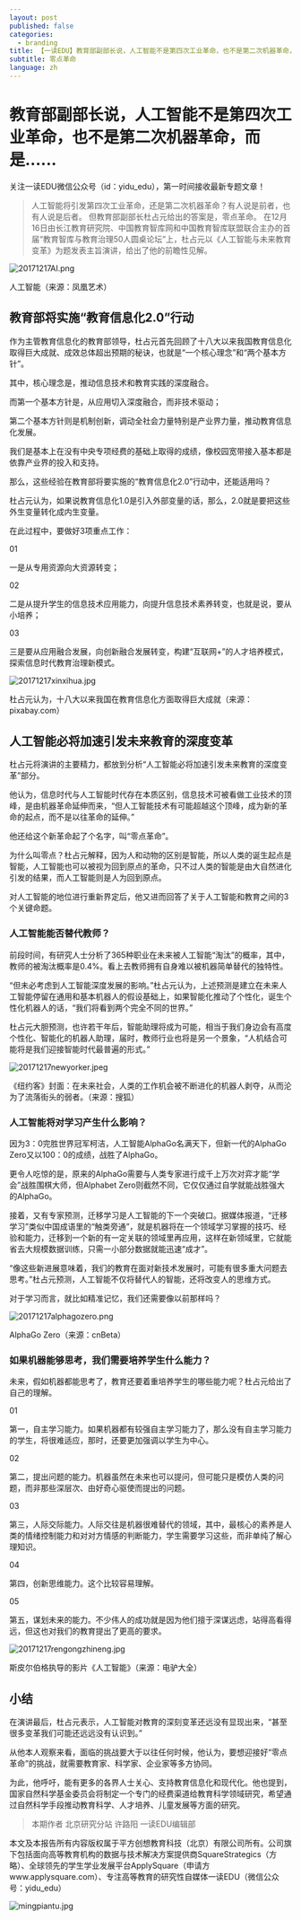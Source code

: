 ```yaml
---
layout: post
published: false
categories:
  - branding
title: 【一读EDU】教育部副部长说，人工智能不是第四次工业革命，也不是第二次机器革命，而是......
subtitle: 零点革命
language: zh
---
```

# 教育部副部长说，人工智能不是第四次工业革命，也不是第二次机器革命，而是......

关注一读EDU微信公众号（id：yidu_edu），第一时间接收最新专题文章！




> 人工智能将引发第四次工业革命，还是第二次机器革命？有人说是前者，也有人说是后者。
但教育部副部长杜占元给出的答案是，零点革命。
在12月16日由长江教育研究院、中国教育智库网和中国教育智库联盟联合主办的首届“教育智库与教育治理50人圆桌论坛”上，杜占元以《人工智能与未来教育变革》为题发表主旨演讲，给出了他的前瞻性见解。



![20171217AI.png]({{site.baseurl}}/image/20171217AI.png)


人工智能（来源：凤凰艺术）



## 教育部将实施“教育信息化2.0”行动



作为主管教育信息化的教育部领导，杜占元首先回顾了十八大以来我国教育信息化取得巨大成就、成效总体超出预期的秘诀，也就是“一个核心理念”和“两个基本方针”。



其中，核心理念是，推动信息技术和教育实践的深度融合。



而第一个基本方针是，从应用切入深度融合，而非技术驱动；



第二个基本方针则是机制创新，调动全社会力量特别是产业界力量，推动教育信息化发展。



我们是基本上在没有中央专项经费的基础上取得的成绩，像校园宽带接入基本都是依靠产业界的投入和支持。



那么，这些经验在教育部将要实施的“教育信息化2.0”行动中，还能适用吗？



杜占元认为，如果说教育信息化1.0是引入外部变量的话，那么，2.0就是要把这些外生变量转化成内生变量。



在此过程中，要做好3项重点工作：



01

一是从专用资源向大资源转变；



02

二是从提升学生的信息技术应用能力，向提升信息技术素养转变，也就是说，要从小培养；



03

三是要从应用融合发展，向创新融合发展转变，构建“互联网+”的人才培养模式，探索信息时代教育治理新模式。




![20171217xinxihua.jpg]({{site.baseurl}}/image/20171217xinxihua.jpg)

杜占元认为，十八大以来我国在教育信息化方面取得巨大成就（来源：pixabay.com）





## 人工智能必将加速引发未来教育的深度变革



杜占元将演讲的主要精力，都放到分析“人工智能必将加速引发未来教育的深度变革”部分。



他认为，信息时代与人工智能时代存在本质区别，信息技术可被看做工业技术的顶峰，是由机器革命延伸而来，“但人工智能技术有可能超越这个顶峰，成为新的革命的起点，而不是以往革命的延伸。”



他还给这个新革命起了个名字，叫“零点革命”。



为什么叫零点？杜占元解释，因为人和动物的区别是智能，所以人类的诞生起点是智能，人工智能也可以被视为回到原点的革命，只不过人类的智能是由大自然进化引发的结果，而人工智能则是人为回到原点。



对人工智能的地位进行重新界定后，他又进而回答了关于人工智能和教育之间的3个关键命题。



### 人工智能能否替代教师？



前段时间，有研究人士分析了365种职业在未来被人工智能“淘汰”的概率，其中，教师的被淘汰概率是0.4%。看上去教师拥有自身难以被机器简单替代的独特性。



“但未必考虑到人工智能深度发展的影响。”杜占元认为，上述预测是建立在未来人工智能停留在通用和基本机器人的假设基础上，如果智能化推动了个性化，诞生个性化机器人的话，“我们将看到两个完全不同的世界。”



杜占元大胆预测，也许若干年后，智能助理将成为可能，相当于我们身边会有高度个性化、智能化的机器人助理，届时，教师行业也将是另一个景象，“人机结合可能将是我们迎接智能时代最普遍的形式。”




![20171217newyorker.jpeg]({{site.baseurl}}/image/20171217newyorker.jpeg)


《纽约客》封面：在未来社会，人类的工作机会被不断进化的机器人剥夺，从而沦为了流落街头的弱者。（来源：搜狐）



### 人工智能将对学习产生什么影响？


因为3：0完胜世界冠军柯洁，人工智能AlphaGo名满天下，但新一代的AlphaGo Zero又以100：0的成绩，战胜了AlphaGo。



更令人吃惊的是，原来的AlphaGo需要与人类专家进行成千上万次对弈才能“学会”战胜围棋大师，但Alphabet Zero则截然不同，它仅仅通过自学就能战胜强大的AlphaGo。



接着，又有专家预测，迁移学习是人工智能的下一个突破口。据媒体报道，“迁移学习”类似中国成语里的“触类旁通”，就是机器将在一个领域学习掌握的技巧、经验和能力，迁移到一个新的有一定关联的领域里再应用，这样在新领域里，它就能省去大规模数据训练，只需一小部分数据就能迅速“成才”。



“像这些新进展意味着，我们的教育在面对新技术发展时，可能有很多重大问题去思考。”杜占元预测，人工智能不仅将替代人的智能，还将改变人的思维方式。



对于学习而言，就比如精准记忆，我们还需要像以前那样吗？




![20171217alphagozero.png]({{site.baseurl}}/image/20171217alphagozero.png)


AlphaGo Zero（来源：cnBeta）



### 如果机器能够思考，我们需要培养学生什么能力？



未来，假如机器都能思考了，教育还要着重培养学生的哪些能力呢？杜占元给出了自己的理解。



01

第一，自主学习能力。如果机器都有较强自主学习能力了，那么没有自主学习能力的学生，将很难适应，那时，还要更加强调以学生为中心。



02

第二，提出问题的能力。机器虽然在未来也可以提问，但可能只是模仿人类的问题，而非那些深层次、由好奇心驱使而提出的问题。



03

第三，人际交际能力。人际交往是机器很难替代的领域，其中，最核心的素养是人类的情绪控制能力和对对方情感的判断能力，学生需要学习这些，而非单纯了解心理知识。



04

第四，创新思维能力。这个比较容易理解。



05

第五，谋划未来的能力。不少伟人的成功就是因为他们擅于深谋远虑，站得高看得远，但这也对我们的教育提出了更高的要求。



![20171217rengongzhineng.jpg]({{site.baseurl}}/image/20171217rengongzhineng.jpg)


斯皮尔伯格执导的影片《人工智能》（来源：电驴大全）





## 小结



在演讲最后，杜占元表示，人工智能对教育的深刻变革还远没有显现出来，“甚至很多变革我们可能还远远没有认识到。”



从他本人观察来看，面临的挑战要大于以往任何时候，他认为，要想迎接好“零点革命”的挑战，就需要教育家、科学家、企业家等多方协同。



为此，他呼吁，能有更多的各界人士关心、支持教育信息化和现代化。他也提到，国家自然科学基金委员会将制定一个专门的经费渠道给教育科学领域研究，希望通过自然科学手段推动教育科学、人才培养、儿童发展等方面的研究。






> 本期作者
北京研究分站 许路阳
一读EDU编辑部

本文及本报告所有内容版权属于平方创想教育科技（北京）有限公司所有。公司旗下包括面向高等教育机构的数据与技术解决方案提供商SquareStrategics（方略）、全球领先的学生学业发展平台ApplySquare（申请方www.applysquare.com）、专注高等教育的研究性自媒体一读EDU（微信公众号：yidu_edu）

![mingpiantu.jpg]({{site.baseurl}}/image/mingpiantu.jpg)



